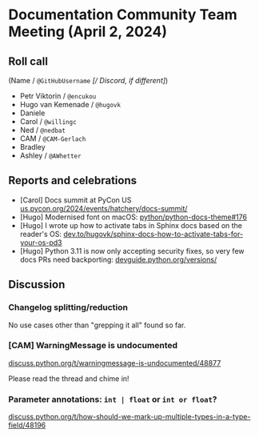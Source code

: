 # Documentation Community Team Meeting (April 2, 2024)


## Roll call

(Name / `@GitHubUsername` *[/ Discord, if different]*)

- Petr Viktorin / `@encukou`
- Hugo van Kemenade / `@hugovk`
- Daniele
- Carol / `@willingc`
- Ned / `@nedbat`
- CAM / `@CAM-Gerlach`
- Bradley
- Ashley / `@AWhetter`

## Reports and celebrations

- [Carol] Docs summit at PyCon US [us.pycon.org/2024/events/hatchery/docs-summit/](https://us.pycon.org/2024/events/hatchery/docs-summit/)
- [Hugo] Modernised font on macOS: [python/python-docs-theme#176](https://github.com/python/python-docs-theme/pull/176)
- [Hugo] I wrote up how to activate tabs in Sphinx docs based on the reader's OS: [dev.to/hugovk/sphinx-docs-how-to-activate-tabs-for-your-os-pd3](https://dev.to/hugovk/sphinx-docs-how-to-activate-tabs-for-your-os-pd3)
- [Hugo] Python 3.11 is now only accepting security fixes, so very few docs PRs need backporting: [devguide.python.org/versions/](https://devguide.python.org/versions/)

## Discussion

### Changelog splitting/reduction

No use cases other than "grepping it all" found so far.

### [CAM] WarningMessage is undocumented

[discuss.python.org/t/warningmessage-is-undocumented/48877](https://discuss.python.org/t/warningmessage-is-undocumented/48877)

Please read the thread and chime in!

### Parameter annotations: `int | float` or `int or float`?

[discuss.python.org/t/how-should-we-mark-up-multiple-types-in-a-type-field/48196](https://discuss.python.org/t/how-should-we-mark-up-multiple-types-in-a-type-field/48196)
